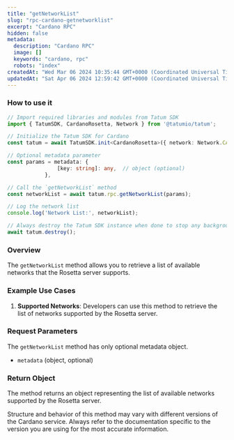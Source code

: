 ```yaml
---
title: "getNetworkList"
slug: "rpc-cardano-getnetworklist"
excerpt: "Cardano RPC"
hidden: false
metadata: 
  description: "Cardano RPC"
  image: []
  keywords: "cardano, rpc"
  robots: "index"
createdAt: "Wed Mar 06 2024 10:35:44 GMT+0000 (Coordinated Universal Time)"
updatedAt: "Sat Apr 06 2024 12:59:42 GMT+0000 (Coordinated Universal Time)"
---
```




### How to use it

```typescript
// Import required libraries and modules from Tatum SDK
import { TatumSDK, CardanoRosetta, Network } from '@tatumio/tatum';

// Initialize the Tatum SDK for Cardano
const tatum = await TatumSDK.init<CardanoRosetta>({ network: Network.CARDANO_ROSETTA });

// Optional metadata parameter
const params = metadata: {
                [key: string]: any,  // object (optional)
            }, 

// Call the `getNetworkList` method
const networkList = await tatum.rpc.getNetworkList(params);

// Log the network list
console.log('Network List:', networkList);

// Always destroy the Tatum SDK instance when done to stop any background processes
await tatum.destroy();
```

### Overview

The `getNetworkList` method allows you to retrieve a list of available networks that the Rosetta server supports.

### Example Use Cases

1. **Supported Networks**: Developers can use this method to retrieve the list of networks supported by the Rosetta server.

### Request Parameters

The `getNetworkList` method has only optional metadata object.

- `metadata` (object, optional)

### Return Object

The method returns an object representing the list of available networks supported by the Rosetta server.

Structure and behavior of this method may vary with different versions of the Cardano service. Always refer to the documentation specific to the version you are using for the most accurate information.
